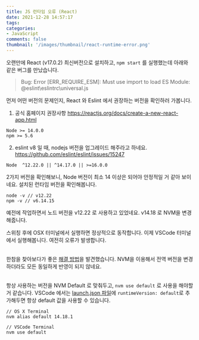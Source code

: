 ```yaml
---
title: JS 런타임 오류 (React)
date: 2021-12-28 14:57:17
tags:
categories:
- JavaScript
comments: false
thumbnail: '/images/thumbnail/react-runtime-error.png'
---
```


오랜만에 React (v17.0.2) 최신버전으로 설치하고, `npm start` 를 실행했는데 아래와 같은 버그를 만났습니다.

 > Bug: Error [ERR_REQUIRE_ESM]: Must use import to load ES Module: @eslint\eslintrc\universal.js

먼저 어떤 버전의 문제인지, React 와 Eslint 에서 권장하는 버전을 확인하러 가봅니다. 

1. 공식 홈페이지 권장사항 
https://reactjs.org/docs/create-a-new-react-app.html

```
Node >= 14.0.0 
npm >= 5.6 
```

2. eslint v8 일 때, nodejs 버전을 업그레이드 해주라고 하네요.  
https://github.com/eslint/eslint/issues/15247

```
Node  ^12.22.0 || ^14.17.0 || >=16.0.0
```

2가지 버전을 확인해보니, Node 버전이 최소 14 이상은 되어야 안정적일 거 같아 보이네요. 
설치된 런타임 버전을 확인해봅니다. 
```
node -v // v12.22
npm -v // v6.14.15
```
예전에 작업하면서 노드 버전을 v12.22 로 사용하고 있었네요. v14.18 로 NVM을 변경해줍니다.

스위칭 후에 OSX 터미널에서 실행하면 정상적으로 동작합니다. 이제 VSCode 터미널에서 실행해봅니다. 
여전히 오류가 발생합니다. <br/><br/>

한참을 찾아보다가 좋은 [해결 방법](https://stackoverflow.com/questions/44700432/visual-studio-code-to-use-node-version-specified-by-nvm)을 발견했습니다.
NVM을 이용해서 전역 버전을 변경하더라도 모든 동일하게 반영이 되지 않네요. <br/><br/>

항상 사용하는 버전을 NVM Default 로 맞춰두고, `nvm use default` 로 사용을 해야할 거 같습니다.
VSCode 에서는 [launch.json 파일](https://code.visualstudio.com/docs/editor/debugging#_run-view)에 `runtimeVersion: default`로 추가해두면 항상 default 값을 사용할 수 있습니다. 

```
// OS X Terminal
nvm alias default 14.18.1

// VSCode Terminal 
nvm use default
```